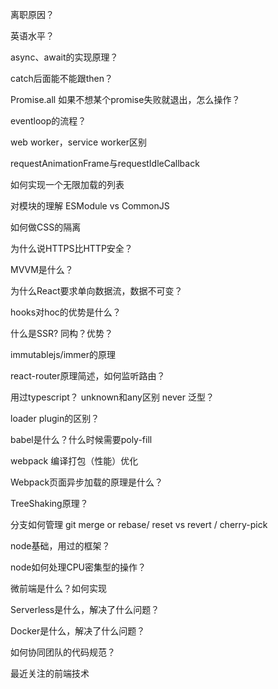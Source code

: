 离职原因？

英语水平？

async、await的实现原理？

catch后面能不能跟then？

Promise.all 如果不想某个promise失败就退出，怎么操作？

eventloop的流程？

web worker，service worker区别

requestAnimationFrame与requestIdleCallback

如何实现一个无限加载的列表

对模块的理解 ESModule vs CommonJS

如何做CSS的隔离

为什么说HTTPS比HTTP安全？

MVVM是什么？

为什么React要求单向数据流，数据不可变？

hooks对hoc的优势是什么？

什么是SSR? 同构？优势？

immutablejs/immer的原理

react-router原理简述，如何监听路由？

用过typescript？ unknown和any区别 never 泛型？

loader plugin的区别？

babel是什么？什么时候需要poly-fill

webpack 编译打包（性能）优化

Webpack页面异步加载的原理是什么？

TreeShaking原理？

分支如何管理 git merge or rebase/ reset vs revert / cherry-pick

node基础，用过的框架？

node如何处理CPU密集型的操作？

微前端是什么？如何实现

Serverless是什么，解决了什么问题？

Docker是什么，解决了什么问题？

如何协同团队的代码规范？

最近关注的前端技术